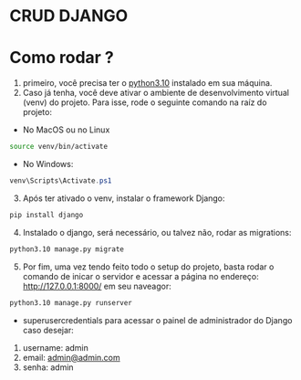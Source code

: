 # CRUD DJANGO

# Como rodar ?
1. primeiro, você precisa ter o [python3.10](https://www.python.org/downloads/release/python-3103/) instalado em sua máquina.
2. Caso já tenha, você deve ativar o ambiente de desenvolvimento virtual (venv) do projeto. Para isse, rode o seguinte comando na raíz do projeto:

- No MacOS ou no Linux

```bash
source venv/bin/activate  
```
- No Windows:

```PowerShell
venv\Scripts\Activate.ps1
```

3. Após ter ativado o venv, instalar o framework Django:

```bash
pip install django
```
4. Instalado o django, será necessário, ou talvez não, rodar as migrations:

```bash
python3.10 manage.py migrate
```

5. Por fim, uma vez tendo feito todo o setup do projeto, basta rodar o comando de inicar o servidor e acessar a página no endereço: http://127.0.0.1:8000/ em seu naveagor:
```bash
python3.10 manage.py runserver
```

- superusercredentials para acessar o painel de administrador do Django caso desejar:
1. username: admin
2. email: admin@admin.com
3. senha: admin